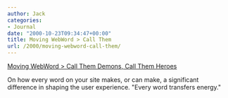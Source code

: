 ```yaml
---
author: Jack
categories:
- Journal
date: "2000-10-23T09:34:47+00:00"
title: Moving WebWord > Call Them
url: /2000/moving-webword-call-them/
---
```


[Moving WebWord > Call Them Demons, Call Them Heroes][1]

On how every word on your site makes, or can make, a significant difference in shaping the user experience. "Every word transfers energy."

 [1]: http://webword.com/moving/worddemons.html